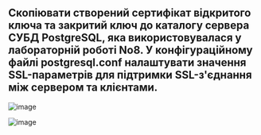 ## Скопіювати створений сертифікат відкритого ключа та закритий ключ до каталогу сервера СУБД PostgreSQL, яка використовувалася у лабораторній роботі No8. У конфігураційному файлі postgresql.conf налаштувати значення SSL-параметрів для підтримки SSL-з'єднання між сервером та клієнтами.

![image](https://user-images.githubusercontent.com/55044802/208648174-8856a10c-6265-41c0-96d2-b7a758ee2541.png)

![image](https://user-images.githubusercontent.com/55044802/208648187-646522d2-671f-45e8-852b-10af7000ebb5.png)

